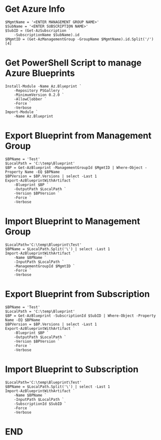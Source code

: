 **Get Azure  Info**
============================
    $MgmtName = '<ENTER MANAGEMENT GROUP NAME>'
    $SubName = '<ENTER SUBSCRIPTION NAME>'
    $SubID = (Get-AzSubscription `
        -SubscriptionName $SubName).id
    $MgmtID = (Get-AzManagementGroup -GroupName $MgmtName).id.Split('/')[4]



**Get PowerShell Script to manage Azure Blueprints**
============================
    Install-Module -Name Az.Blueprint `
        -Repository PSGallery `
        -MinimumVersion 0.2.0 `
        -AllowClobber `
        -Force `
        -Verbose
    Import-Module `
        -Name Az.Blueprint



**Export Blueprint from Management Group**
============================
    $BPName = 'Test'
    $LocalPath = 'C:\temp\Blueprint'
    $BP = Get-AzBlueprint -ManagementGroupId $MgmtID | Where-Object -Property Name -EQ $BPName
    $BPVersion = $BP.Versions | select -Last 1
    Export-AzBlueprintWithArtifact `
        -Blueprint $BP `
        -OutputPath $LocalPath `
        -Version $BPVersion `
        -Force `
        -Verbose


**Import Blueprint to Management Group**
============================
    $LocalPath='C:\temp\Blueprint\Test'
    $BPName = $LocalPath.Split('\') | select -Last 1
    Import-AzBlueprintWithArtifact `
        -Name $BPName `
        -InputPath $LocalPath `
        -ManagementGroupId $MgmtID `
        -Force `
        -Verbose
	
	
**Export Blueprint from Subscription**
============================
    $BPName = 'Test'
    $LocalPath = 'C:\temp\Blueprint'
    $BP = Get-AzBlueprint -SubscriptionId $SubID | Where-Object -Property Name -EQ $BPName
    $BPVersion = $BP.Versions | select -Last 1
    Export-AzBlueprintWithArtifact `
        -Blueprint $BP `
        -OutputPath $LocalPath `
        -Version $BPVersion `
        -Force `
        -Verbose


**Import Blueprint to Subscription**
============================
    $LocalPath='C:\temp\Blueprint\Test'
    $BPName = $LocalPath.Split('\') | select -Last 1
    Import-AzBlueprintWithArtifact `
        -Name $BPName `
        -InputPath $LocalPath `
        -SubscriptionId $SubID `
        -Force `
        -Verbose


**END**
============================
